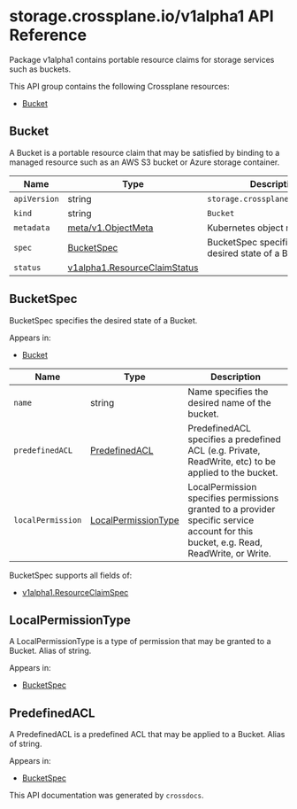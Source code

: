 # storage.crossplane.io/v1alpha1 API Reference

Package v1alpha1 contains portable resource claims for storage services such as buckets.

This API group contains the following Crossplane resources:

* [Bucket](#Bucket)

## Bucket

A Bucket is a portable resource claim that may be satisfied by binding to a managed resource such as an AWS S3 bucket or Azure storage container.


Name | Type | Description
-----|------|------------
`apiVersion` | string | `storage.crossplane.io/v1alpha1`
`kind` | string | `Bucket`
`metadata` | [meta/v1.ObjectMeta](https://kubernetes.io/docs/reference/generated/kubernetes-api/v1.15/#objectmeta-v1-meta) | Kubernetes object metadata.
`spec` | [BucketSpec](#BucketSpec) | BucketSpec specifies the desired state of a Bucket.
`status` | [v1alpha1.ResourceClaimStatus](../crossplane-runtime/core-crossplane-io-v1alpha1.md#resourceclaimstatus) | 



## BucketSpec

BucketSpec specifies the desired state of a Bucket.

Appears in:

* [Bucket](#Bucket)


Name | Type | Description
-----|------|------------
`name` | string | Name specifies the desired name of the bucket.
`predefinedACL` | [PredefinedACL](#PredefinedACL) | PredefinedACL specifies a predefined ACL (e.g. Private, ReadWrite, etc) to be applied to the bucket.
`localPermission` | [LocalPermissionType](#LocalPermissionType) | LocalPermission specifies permissions granted to a provider specific service account for this bucket, e.g. Read, ReadWrite, or Write.


BucketSpec supports all fields of:

* [v1alpha1.ResourceClaimSpec](../crossplane-runtime/core-crossplane-io-v1alpha1.md#resourceclaimspec)


## LocalPermissionType

A LocalPermissionType is a type of permission that may be granted to a Bucket. Alias of string.

Appears in:

* [BucketSpec](#BucketSpec)


## PredefinedACL

A PredefinedACL is a predefined ACL that may be applied to a Bucket. Alias of string.

Appears in:

* [BucketSpec](#BucketSpec)


This API documentation was generated by `crossdocs`.